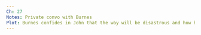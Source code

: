 ```yaml
---
Ch: 27
Notes: Private convo with Burnes
Plot: Burnes confides in John that the way will be disastrous and how heartbroken he is with the English crown.
---
```

